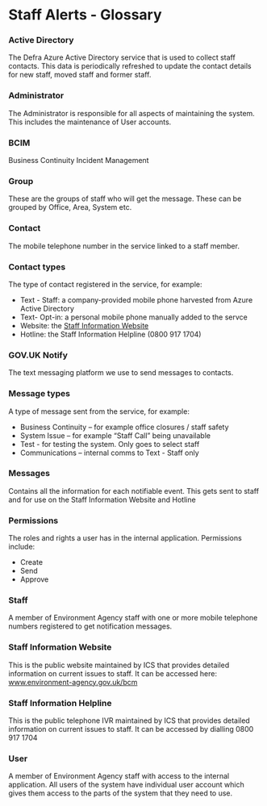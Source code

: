 # Staff Alerts - Glossary

### Active Directory
The Defra Azure Active Directory service that is used to collect staff contacts. This data is periodically refreshed to update the contact details for new staff, moved staff and former staff.

### Administrator
The Administrator is responsible for all aspects of maintaining the system. This includes the maintenance of User accounts.

### BCIM
Business Continuity Incident Management

### Group
These are the groups of staff who will get the message. These can be grouped by Office, Area, System etc. 

### Contact 
The mobile telephone number in the service linked to a staff member.

### Contact types
The type of contact registered in the service, for example:

* Text - Staff: a company-provided mobile phone harvested from Azure Active Directory
* Text- Opt-in: a personal mobile phone manually added to the servce
* Website: the [Staff Information Website](www.environment-agency.gov.uk/bcm)
* Hotline: the Staff Information Helpline (0800 917 1704)

### GOV.UK Notify
The text messaging platform we use to send messages to contacts.

### Message types
A type of message sent from the service, for example:

* Business Continuity – for example office closures / staff safety
* System Issue – for example “Staff Call” being unavailable
* Test - for testing the system. Only goes to select staff
* Communications –  internal comms to Text - Staff only 

### Messages 
Contains all the information for each notifiable event. This gets sent to staff and for use on the Staff Information Website and Hotline

### Permissions
The roles and rights a user has in the internal application. Permissions include:

* Create
* Send
* Approve

### Staff
A member of Environment Agency staff with one or more mobile telephone numbers registered to get notification messages.

### Staff Information Website
This is the public website maintained by ICS that provides detailed information on current issues to staff. It can be accessed here: www.environment-agency.gov.uk/bcm

### Staff Information Helpline
This is the public telephone IVR maintained by ICS that provides detailed information on current issues to staff. It can be accessed by dialling 0800 917 1704

### User
A member of Environment Agency staff with access to the internal application. All users of the system have individual user account which gives them access to the parts of the system that they need to use.
